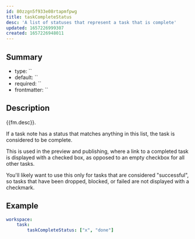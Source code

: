 ```yaml
---
id: 80zzgn5f933e08rtapmfpwg
title: taskCompleteStatus
desc: 'A list of statuses that represent a task that is complete'
updated: 1657226999307
created: 1657226948011
---
```


## Summary
- type: ``
- default: `` 
- required: ``
- frontmatter: ``

## Description

{{fm.desc}}.

If a task note has a status that matches anything in this list, the task is considered to be
complete.

This is used in the preview and publishing, where a link to a completed task is
displayed with a checked box, as opposed to an empty checkbox for all other
tasks.

You'll likely want to use this only for tasks that are considered "successful",
so tasks that have been dropped, blocked, or failed are not displayed with a
checkmark.

## Example

```yaml
workspace:
    task:
        taskCompleteStatus: ["x", "done"]
```
